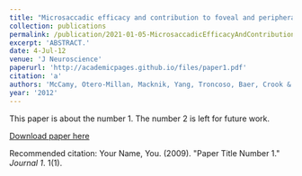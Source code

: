 ```yaml
---
title: "Microsaccadic efficacy and contribution to foveal and peripheral vision."
collection: publications
permalink: /publication/2021-01-05-MicrosaccadicEfficacyAndContributionToFovealAndPeripheralVision
excerpt: 'ABSTRACT.'
date: 4-Jul-12
venue: 'J Neuroscience'
paperurl: 'http://academicpages.github.io/files/paper1.pdf'
citation: 'a'
authors: 'McCamy, Otero-Millan, Macknik, Yang, Troncoso, Baer, Crook & Martinez-Conde'
year: '2012'
---
```

This paper is about the number 1. The number 2 is left for future work.

[Download paper here](http://academicpages.github.io/files/paper1.pdf)

Recommended citation: Your Name, You. (2009). "Paper Title Number 1." <i>Journal 1</i>. 1(1).
